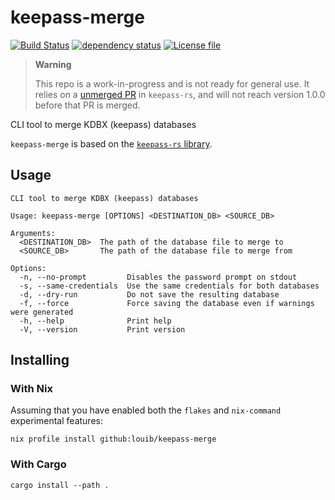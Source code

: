 # keepass-merge
[![Build Status](https://github.com/louib/keepass-merge/actions/workflows/merge.yml/badge.svg?branch=main)](https://github.com/louib/keepass-merge/actions/workflows/merge.yml)
[![dependency status](https://deps.rs/repo/github/louib/keepass-merge/status.svg)](https://deps.rs/repo/github/louib/keepass-merge)
[![License file](https://img.shields.io/github/license/louib/keepass-merge)](https://github.com/louib/keepass-merge/blob/main/LICENSE)

> **Warning**   
>
> This repo is a work-in-progress and is not ready for general use.
> It relies on a [unmerged PR](https://github.com/sseemayer/keepass-rs/pull/155) in `keepass-rs`,
> and will not reach version 1.0.0 before that PR is merged.

CLI tool to merge KDBX (keepass) databases

`keepass-merge` is based on the [`keepass-rs` library](https://github.com/sseemayer/keepass-rs).

## Usage
```
CLI tool to merge KDBX (keepass) databases

Usage: keepass-merge [OPTIONS] <DESTINATION_DB> <SOURCE_DB>

Arguments:
  <DESTINATION_DB>  The path of the database file to merge to
  <SOURCE_DB>       The path of the database file to merge from

Options:
  -n, --no-prompt         Disables the password prompt on stdout
  -s, --same-credentials  Use the same credentials for both databases
  -d, --dry-run           Do not save the resulting database
  -f, --force             Force saving the database even if warnings were generated
  -h, --help              Print help
  -V, --version           Print version
```

## Installing

### With Nix
Assuming that you have enabled both the `flakes` and `nix-command` experimental features:
```
nix profile install github:louib/keepass-merge
```

### With Cargo
```
cargo install --path .
```
